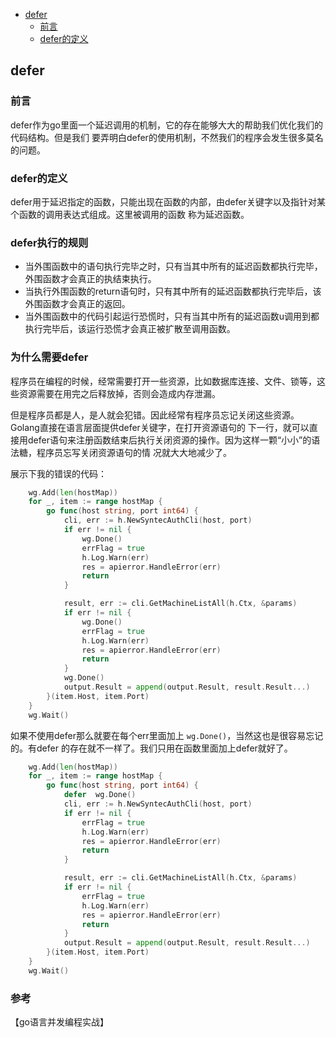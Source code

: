 - [defer](#defer)
  * [前言](#前言)
  * [defer的定义](#defer)

## defer

### 前言

defer作为go里面一个延迟调用的机制，它的存在能够大大的帮助我们优化我们的代码结构。但是我们
要弄明白defer的使用机制，不然我们的程序会发生很多莫名的问题。

### defer的定义 

defer用于延迟指定的函数，只能出现在函数的内部，由defer关键字以及指针对某个函数的调用表达式组成。这里被调用的函数
称为延迟函数。

### defer执行的规则

- 当外围函数中的语句执行完毕之时，只有当其中所有的延迟函数都执行完毕，外围函数才会真正的执结束执行。
- 当执行外围函数的return语句时，只有其中所有的延迟函数都执行完毕后，该外围函数才会真正的返回。
- 当外围函数中的代码引起运行恐慌时，只有当其中所有的延迟函数u调用到都执行完毕后，该运行恐慌才会真正被扩散至调用函数。

### 为什么需要defer

程序员在编程的时候，经常需要打开一些资源，比如数据库连接、文件、锁等，这些资源需要在用完之后释放掉，否则会造成内存泄漏。  

但是程序员都是人，是人就会犯错。因此经常有程序员忘记关闭这些资源。Golang直接在语言层面提供defer关键字，在打开资源语句的
下一行，就可以直接用defer语句来注册函数结束后执行关闭资源的操作。因为这样一颗“小小”的语法糖，程序员忘写关闭资源语句的情
况就大大地减少了。  

展示下我的错误的代码：  

````go
	wg.Add(len(hostMap))
	for _, item := range hostMap {
		go func(host string, port int64) {
			cli, err := h.NewSyntecAuthCli(host, port)
			if err != nil {
                wg.Done()
				errFlag = true
				h.Log.Warn(err)
				res = apierror.HandleError(err)
				return
			}

			result, err := cli.GetMachineListAll(h.Ctx, &params)
			if err != nil {
                wg.Done()
				errFlag = true
				h.Log.Warn(err)
				res = apierror.HandleError(err)
				return
			}
            wg.Done()
			output.Result = append(output.Result, result.Result...)
		}(item.Host, item.Port)
	}
	wg.Wait()

````
如果不使用defer那么就要在每个err里面加上 `wg.Done()`，当然这也是很容易忘记的。有defer
的存在就不一样了。我们只用在函数里面加上defer就好了。

````go
	wg.Add(len(hostMap))
	for _, item := range hostMap {
		go func(host string, port int64) {
            defer  wg.Done()
			cli, err := h.NewSyntecAuthCli(host, port)
			if err != nil {
				errFlag = true
				h.Log.Warn(err)
				res = apierror.HandleError(err)
				return
			}

			result, err := cli.GetMachineListAll(h.Ctx, &params)
			if err != nil {
				errFlag = true
				h.Log.Warn(err)
				res = apierror.HandleError(err)
				return
			}
			output.Result = append(output.Result, result.Result...)
		}(item.Host, item.Port)
	}
	wg.Wait()

````

### 参考
【go语言并发编程实战】 
